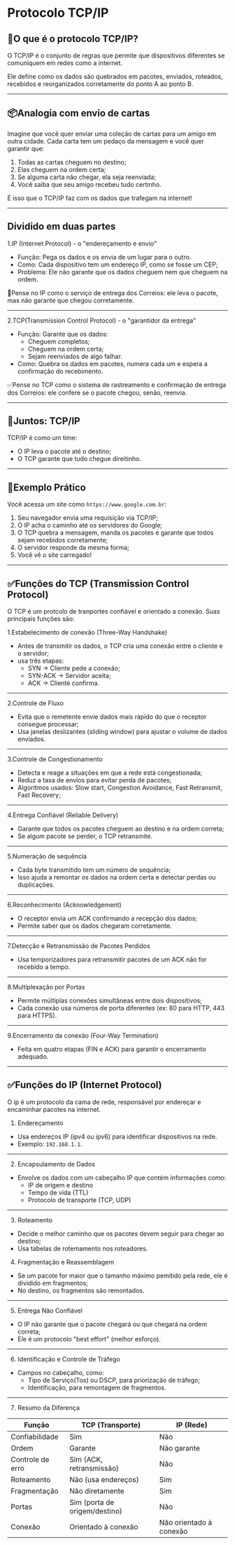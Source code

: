 # Protocolo TCP/IP

## 🧠O que é o protocolo TCP/IP?

O TCP/IP é o conjunto de regras que permite que dispositivos diferentes se comuniquem em redes como a internet.

Ele define como os dados são quebrados em pacotes, enviados, roteados, recebidos e reorganizados corretamente do ponto A ao ponto B.

---

## 📦Analogia com envio de cartas

Imagine que você quer enviar uma coleção de cartas para um amigo em outra cidade. Cada carta tem um pedaço da mensagem e você quer garantir que:

1. Todas as cartas cheguem no destino;
2. Elas cheguem na ordem certa;
3. Se alguma carta não chegar, ela seja reenviada;
4. Você saiba que seu amigo recebeu tudo certinho.

É isso que o TCP/IP faz com os dados que trafegam na internet!

---

## Dividido em duas partes

1.IP (Internet Protocol) - o "endereçamento e envio"

- Função: Pega os dados e os envia de um lugar para o outro.
- Como: Cada dispositivo tem um endereço IP, como se fosse um CEP;
- Problema: Ele não garante que os dados cheguem nem que cheguem na ordem.

🧭Pense no IP como o serviço de entrega dos Correios: ele leva o pacote, mas não garante que chegou corretamente.

---

2.TCP(Transmission Control Protocol) - o "garantidor da entrega"

- Função: Garante que os dados:
  - Cheguem completos;
  - Cheguem na ordem certa;
  - Sejam reenviados de algo falhar.
- Como: Quebra os dados em pacotes, numera cada um e espera a confirmação do recebimento.

✅Pense no TCP como o sistema de rastreamento e confirmação de entrega dos Correios: ele confere se o pacote chegou, senão, reenvia.

---

## 🔗Juntos: TCP/IP

TCP/IP é como um time:

- O IP leva o pacote até o destino;
- O TCP garante que tudo chegue direitinho.

---

## 🧶Exemplo Prático

Você acessa um site como `https://www.google.com.br`:

1. Seu navegador envia uma requisição via TCP/IP;
2. O IP acha o caminho até os servidores do Google;
3. O TCP quebra a mensagem, manda os pacotes e garante que todos sejam recebidos corretamente;
4. O servidor responde da mesma forma;
5. Você vê o site carregado!

---

## ✅Funções do TCP (Transmission Control Protocol)

O TCP é um protcolo de tranportes confiável e orientado a conexão. Suas principais funções são:

1.Estabelecimento de conexão (Three-Way Handshake)

- Antes de transmitir os dados, o TCP cria uma conexão entre o cliente e o servidor;
- usa três etapas:
  - SYN -> Cliente pede a conexão;
  - SYN-ACK -> Servidor aceita;
  - ACK -> Cliente confirma.

---

2.Controle de Fluxo

- Evita que o remetente envie dados mais rápido do que o receptor consegue processar;
- Usa janelas deslizantes (sliding window) para ajustar o volume de dados enviados.

---

3.Controle de Congestionamento

- Detecta e reage a situações em que a rede está congestionada;
- Reduz a taxa de envios para evitar perda de pacotes;
- Algoritmos usados: Slow start, Congestion Avoidance, Fast Retransmit, Fast Recovery;

---

4.Entrega Confiável (Reliable Delivery)

- Garante que todos os pacotes cheguem ao destino e na ordem correta;
- Se algum pacote se perder, o TCP retransmite.

---

5.Numeração de sequência

- Cada byte transmitido tem um número de sequência;
- Isso ajuda a remontar os dados na ordem certa e detectar perdas ou duplicações.

---

6.Reconhecimento (Acknowledgement)

- O receptor envia um ACK confirmando a recepção dos dados;
- Permite saber que os dados chegaram corretamente.

---

7.Detecção e Retransmissão de Pacotes Perdidos

- Usa temporizadores para retransmitir pacotes de um ACK não for recebido a tempo.

---

8.Multiplexação por Portas

- Permite múltiplas conexões simultâneas entre dois dispositivos;
- Cada conexão usa números de porta diferentes (ex: 80 para HTTP, 443 para HTTPS).

---

9.Encerramento da conexão (Four-Way Termination)

- Feita em quatro etapas (FIN e ACK) para garantir o encerramento adequado.

---

## ✅Funções do IP (Internet Protocol)

O ip é um protocolo da cama de rede, responsável por endereçar e encaminhar pacotes na internet.

1. Endereçamento

- Usa endereços IP (ipv4 ou ipv6) para identificar dispositivos na rede.
- Exemplo: `192.168.1.1`.

---

2. Encapsulamento de Dados

- Envolve os dados com um cabeçalho IP que contém informações como:
  - IP de origem e destino
  - Tempo de vida (TTL)
  - Protocolo de transporte (TCP, UDP)

---

3. Roteamento

- Decide o melhor caminho que os pacotes devem seguir para chegar ao destino;
- Usa tabelas de rotemamento nos roteadores.

4. Fragmentação e Reassemblagem

- Se um pacote for maior que o tamanho máximo pemitido pela rede, ele é dividido em fragmentos;
- No destino, os fragmentos são remontados.

---

5. Entrega Não Confiável

- O IP não garante que o pacote chegará ou que chegará na ordem correta;
- Ele é um protocolo "best effort" (melhor esforço).

---

6. Identificação e Controle de Tráfego

- Campos no cabeçalho, como:
  - Tipo de Serviço(Tos) ou DSCP, para priorização de tráfego;
  - Identificação, para remontagem de fragmentos.

---

7. Resumo da Diferença

| Função           | TCP (Transporte)              | IP (Rede)               |
| ---------------- | ----------------------------- | ----------------------- |
| Confiabilidade   | Sim                           | Não                     |
| Ordem            | Garante                       | Não garante             |
| Controle de erro | Sim (ACK, retransmissão)      | Não                     |
| Roteamento       | Não (usa endereços)           | Sim                     |
| Fragmentação     | Não diretamente               | Sim                     |
| Portas           | Sim (porta de origem/destino) | Não                     |
| Conexão          | Orientado à conexão           | Não orientado à conexão |
